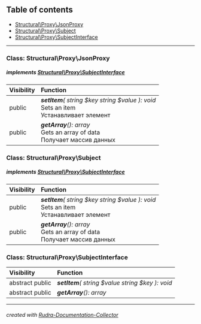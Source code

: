 ## Table of contents
- [Structural\Proxy\JsonProxy](#structural_proxy_jsonproxy)
- [Structural\Proxy\Subject](#structural_proxy_subject)
- [Structural\Proxy\SubjectInterface](#structural_proxy_subjectinterface)
<hr>

<a id="structural_proxy_jsonproxy"></a>

### Class: Structural\Proxy\JsonProxy
##### implements [Structural\Proxy\SubjectInterface](#structural_proxy_subjectinterface)
| Visibility | Function |
|:-----------|:---------|
|public|<em><strong>setItem</strong>( string $key  string $value ): void</em><br>Sets an item<br>Устанавливает элемент|
|public|<em><strong>getArray</strong>(): array</em><br>Gets an array of data<br>Получает массив данных|


<a id="structural_proxy_subject"></a>

### Class: Structural\Proxy\Subject
##### implements [Structural\Proxy\SubjectInterface](#structural_proxy_subjectinterface)
| Visibility | Function |
|:-----------|:---------|
|public|<em><strong>setItem</strong>( string $key  string $value ): void</em><br>Sets an item<br>Устанавливает элемент|
|public|<em><strong>getArray</strong>(): array</em><br>Gets an array of data<br>Получает массив данных|


<a id="structural_proxy_subjectinterface"></a>

### Class: Structural\Proxy\SubjectInterface
| Visibility | Function |
|:-----------|:---------|
|abstract public|<em><strong>setItem</strong>( string $value  string $key ): void</em><br>|
|abstract public|<em><strong>getArray</strong>(): array</em><br>|
<hr>

###### created with [Rudra-Documentation-Collector](#https://github.com/Jagepard/Rudra-Documentation-Collector)
